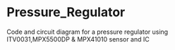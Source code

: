 # Pressure_Regulator
Code and circuit diagram for a pressure regulator using ITV0031,MPX5500DP &amp; MPX41010 sensor and IC
